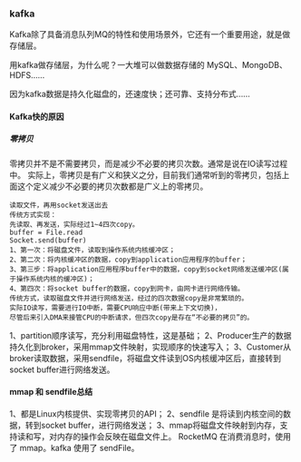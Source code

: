 ### kafka

Kafka除了具备消息队列MQ的特性和使用场景外，它还有一个重要用途，就是做存储层。

用kafka做存储层，为什么呢？一大堆可以做数据存储的 MySQL、MongoDB、HDFS……

因为kafka数据是持久化磁盘的，还速度快；还可靠、支持分布式……

#### Kafka快的原因

##### 零拷贝

零拷贝并不是不需要拷贝，而是减少不必要的拷贝次数。通常是说在IO读写过程中。
实际上，零拷贝是有广义和狭义之分，目前我们通常听到的零拷贝，包括上面这个定义减少不必要的拷贝次数都是广义上的零拷贝。

```
读取文件，再用socket发送出去
传统方式实现：
先读取、再发送，实际经过1~4四次copy。
buffer = File.read
Socket.send(buffer)
1、第一次：将磁盘文件，读取到操作系统内核缓冲区；
2、第二次：将内核缓冲区的数据，copy到application应用程序的buffer；
3、第三步：将application应用程序buffer中的数据，copy到socket网络发送缓冲区(属于操作系统内核的缓冲区)；
4、第四次：将socket buffer的数据，copy到网卡，由网卡进行网络传输。
传统方式，读取磁盘文件并进行网络发送，经过的四次数据copy是非常繁琐的。
实际IO读写，需要进行IO中断，需要CPU响应中断(带来上下文切换)，
尽管后来引入DMA来接管CPU的中断请求，但四次copy是存在“不必要的拷贝”的。

```



1、partition顺序读写，充分利用磁盘特性，这是基础；
2、Producer生产的数据持久化到broker，采用mmap文件映射，实现顺序的快速写入；
3、Customer从broker读取数据，采用sendfile，将磁盘文件读到OS内核缓冲区后，直接转到socket buffer进行网络发送。

#### mmap 和 sendfile总结
1、都是Linux内核提供、实现零拷贝的API；
2、sendfile 是将读到内核空间的数据，转到socket buffer，进行网络发送；
3、mmap将磁盘文件映射到内存，支持读和写，对内存的操作会反映在磁盘文件上。
RocketMQ 在消费消息时，使用了 mmap。kafka 使用了 sendFile。
